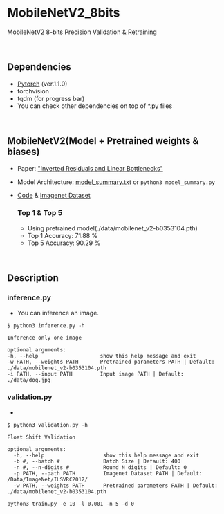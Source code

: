 # MobileNetV2_8bits
MobileNetV2 8-bits Precision Validation & Retraining

<br />

## Dependencies
- [Pytorch][pytorch] (ver.1.1.0)
- torchvision
- tqdm (for progress bar)
- You can check other dependencies on top of *.py files

<br />

## MobileNetV2(Model + Pretrained weights & biases)
- Paper: ["Inverted Residuals and Linear Bottlenecks"][paper]
- Model Architecture: [model_summary.txt][model_summuary.txt] or 
```python3 model_summary.py```
- [Code][code] & [Imagenet Dataset][imagenet]

  ### Top 1 & Top 5
  - Using pretrained model(./data/mobilenet_v2-b0353104.pth)
  - Top 1 Accuracy: 71.88 % 	 
  - Top 5 Accuracy: 90.29 %

<br />

## Description

  ### inference.py
  - You can inference an image.
  ~~~
  $ python3 inference.py -h
  
  Inference only one image

  optional arguments:
  -h, --help                    show this help message and exit
  -w PATH, --weights PATH       Pretrained parameters PATH | Default: ./data/mobilenet_v2-b0353104.pth                      
  -i PATH, --input PATH         Input image PATH | Default: ./data/dog.jpg                
  ~~~
  
  ### validation.py
  - 
  ~~~
  $ python3 validation.py -h
  
  Float Shift Validation

  optional arguments:
    -h, --help                   show this help message and exit
    -b #, --batch #              Batch Size | Default: 400
    -n #, --n-digits #           Round N digits | Default: 0
    -p PATH, --path PATH         Imagenet Dataset PATH | Default:  /Data/ImageNet/ILSVRC2012/                
    -w PATH, --weights PATH      Pretrained parameters PATH | Default: ./data/mobilenet_v2-b0353104.pth
  ~~~

~~~
python3 train.py -e 10 -l 0.001 -n 5 -d 0
~~~

[pytorch]: https://pytorch.org/
[paper]: https://arxiv.org/abs/1801.04381
[code]: https://pytorch.org/hub/pytorch_vision_mobilenet_v2/
[model_summuary.txt]: https://github.com/WheatBeer/MobileNetV2_8bits/blob/master/model_summary.txt
[imagenet]: http://www.image-net.org/challenges/LSVRC/2012/nonpub-downloads
